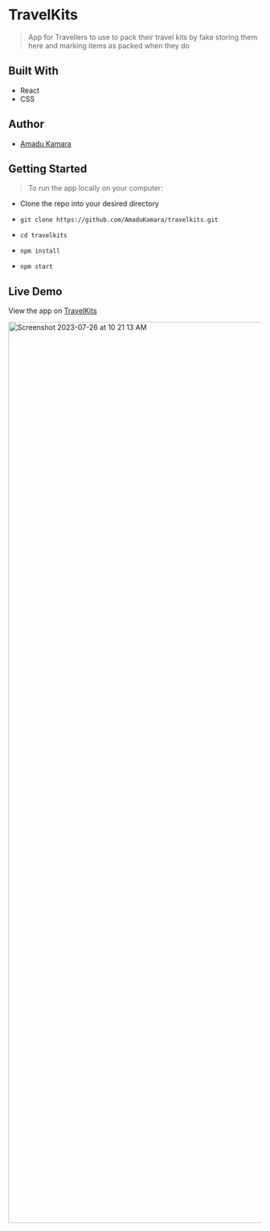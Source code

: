 # TravelKits

> App for Travellers to use to pack their travel kits by fake storing them here and marking items as packed when they do

## Built With
- React
- CSS

## Author
- [Amadu Kamara](https://amkam.vercel.app/)

## Getting Started

> To run the app locally on your computer:

- Clone the repo into your desired directory

- `git clone https://github.com/AmaduKamara/travelkits.git`
- `cd travelkits`
- `npm install`
- `npm start`

## Live Demo
View the app on [TravelKits](https://travelkits.vercel.app/)

<img width="1792" alt="Screenshot 2023-07-26 at 10 21 13 AM" src="https://github.com/AmaduKamara/travelkits/assets/50941074/4cad85ee-0ed7-448f-99f6-14640d3ce08a">
